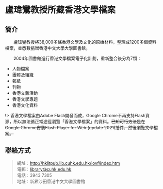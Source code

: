 # 盧瑋鸞教授所藏香港文學檔案
## 簡介
　　盧瑋鑾教授將38,000多條香港文學及文化的原始材料，整理成1200多個資料檔案，並悉數捐贈香港中文大學大學圖書館。
  
　　2004年圖書館進行香港文學檔案電子化計劃，重新整合後分為7類：

- 人物檔案
- 團體及組織
- 報紙
- 刊物
- 香港文藝活動
- 香港文學專題
- 香港文化資料

!> 香港文學檔案由Adobe Flash開發而成，Google Chrome不再支持Flash資源，所以無法循正常途徑瀏覽「香港文學檔案」的資料。~~已知可行方法是在Google Chrome安裝Flash Player for Web (update 2021)插件，然後瀏覽文學檔案。~~

## 聯絡方式
> 網址：<http://hklitpub.lib.cuhk.edu.hk/lovf/index.htm>  
> 電郵：<library@cuhk.edu.hk>  
> 電話：3943 7305  
> 地址：新界沙田香港中文大學圖書館
